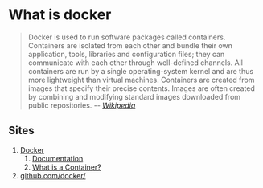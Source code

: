 # What is docker

> Docker is used to run software packages called containers. Containers are isolated from each other and bundle their own application, tools, libraries and configuration files; they can communicate with each other through well-defined channels. All containers are run by a single operating-system kernel and are thus more lightweight than virtual machines. Containers are created from images that specify their precise contents. Images are often created by combining and modifying standard images downloaded from public repositories.
> -- *[Wikipedia](https://en.wikipedia.org/wiki/Docker_(software))*

## Sites

1. [Docker](https://www.docker.com/)
    1. [Documentation](https://docs.docker.com)
    1. [What is a Container?](https://www.docker.com/resources/what-container)
1. [github.com/docker/](https://github.com/docker/)